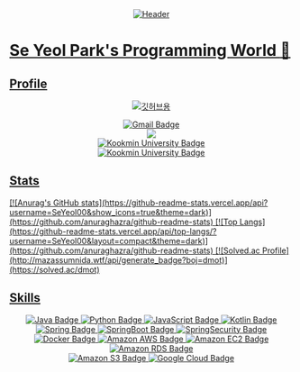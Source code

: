 <div align="center">
<a href="https://github.com/SeYeol00/"><img alt="Header" src="https://capsule-render.vercel.app/api?type=slice&color=timeAuto&height=250&section=header&text=Se-Yeol&fontSize=90&fontAlign=70&fontAlignY=20&rotate=16&animation=fadeIn&desc=Everyday%20Steady,%20but%20not%20Simple&desczSize=24&FontSize=25&descAlign=50&descAlignY=40">
</div>

# Se Yeol Park's Programming World :sparkling_heart:

## Profile
  
  
  <div align="center">
  
  ![깃허브용](https://user-images.githubusercontent.com/79959576/222381425-0a9f5e7b-f33a-4b23-8d79-5d086531c652.jpg)
   
  ![Gmail Badge](https://img.shields.io/badge/dmot0126@gmail.com-EA4335?style=for-the-badge&logo=Gmail&logoColor=white)
  <br>
  <a href="https://park-se-yeol.tistory.com"><img src="https://img.shields.io/badge/박세열의_프로그래밍-000000?style=for-the-badge&logo=Tistory&logoColor=white">
  <br>
  ![Kookmin University Badge](https://img.shields.io/badge/Kookmin_University_Management_Information_Systems-004F9F?style=for-the-badge)
  <br>
  ![Kookmin University Badge](https://img.shields.io/badge/Kookmin_University_Software-004F9F?style=for-the-badge)
    
  </div>
    

## Stats
  <div dlign="center">
  [![Anurag's GitHub stats](https://github-readme-stats.vercel.app/api?username=SeYeol00&show_icons=true&theme=dark)](https://github.com/anuraghazra/github-readme-stats)  
  [![Top Langs](https://github-readme-stats.vercel.app/api/top-langs/?username=SeYeol00&layout=compact&theme=dark)](https://github.com/anuraghazra/github-readme-stats)  
  [![Solved.ac Profile](http://mazassumnida.wtf/api/generate_badge?boj=dmot)](https://solved.ac/dmot)   
  </div>


## Skills
  <div align="center">
    
  ![Java Badge](https://img.shields.io/badge/Java-CB3325?style=for-the-badge&logo=Java&logoColor=white)
  ![Python Badge](https://img.shields.io/badge/Python-3776AB?style=for-the-badge&logo=Python&logoColor=white)
  ![JavaScript Badge](https://img.shields.io/badge/JavaScript-F7DF1E?style=for-the-badge&logo=JavaScript&logoColor=white)
  ![Kotlin Badge](https://img.shields.io/badge/Kotlin-7F52FF?style=for-the-badge&logo=Kotlin&logoColor=white)
    <br>
  ![Spring Badge](https://img.shields.io/badge/Spring-6DB33F?style=for-the-badge&logo=Spring&logoColor=white)
  ![SpringBoot Badge](https://img.shields.io/badge/SpringBoot-6DB33F?style=for-the-badge&logo=SpringBoot&logoColor=white)
  ![SpringSecurity Badge](https://img.shields.io/badge/SpringSecurity-6DB33F?style=for-the-badge&logo=SpringSecurity&logoColor=white)
    <br>
  ![Docker Badge](https://img.shields.io/badge/Docker-2496ED?style=for-the-badge&logo=Docker&logoColor=white)
  ![Amazon AWS Badge](https://img.shields.io/badge/AmazonAWS-232F3E?style=for-the-badge&logo=AmazonAWS&logoColor=white)
  ![Amazon EC2 Badge](https://img.shields.io/badge/AmazonEC2-FF9900?style=for-the-badge&logo=AmazonEC2&logoColor=white)
  ![Amazon RDS Badge](https://img.shields.io/badge/AmazonRDS-527FFF?style=for-the-badge&logo=AmazonRDS&logoColor=white)
    <br>
  ![Amazon S3 Badge](https://img.shields.io/badge/AmazonS3-569A31?style=for-the-badge&logo=AmazonS3&logoColor=white)
  ![Google Cloud Badge](https://img.shields.io/badge/GoogleCloud-4285F4?style=for-the-badge&logo=GoogleCloud&logoColor=white)
    
  </div>



